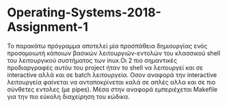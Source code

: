 # Operating-Systems-2018-Assignment-1

Το παρακάτω πρόγραμμα αποτελεί μία προσπάθεια δημιουργίας ενός προσομοιωτή κάποιων βασικών λειτουργιών-εντολών του κλασσικού shell του λειτουργικού συστήματος των inux.Οι 2 πιο σημαντικές προδιαργραφές αυτόυ του project ήταν το shell να λειτουργεί και σε interactive αλλά και σε batch λειτουργεία. Οσον αναφορά την interactive λειτουργεία φαίνεται να ανταποκρίνεται καλά σε απλές αλλα και σε πιο σύνθετες εντολες (με pipes). Μέσα στην αναφορά εμπεριέχεται Makefile για την πιο εύκολη διαχείρηση του κώδικα.
